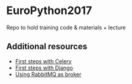 # EuroPython2017

Repo to hold training code &amp; materials + lecture

## Additional resources

* [First steps with Celery](http://docs.celeryproject.org/en/latest/getting-started/first-steps-with-celery.html)
* [First steps with Django](http://docs.celeryproject.org/en/latest/django/first-steps-with-django.html)
* [Using RabbitMQ as broker](http://docs.celeryproject.org/en/latest/getting-started/brokers/rabbitmq.html)
